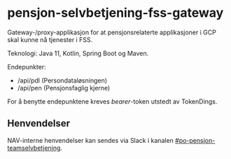 # pensjon-selvbetjening-fss-gateway

Gateway-/proxy-applikasjon for at pensjonsrelaterte applikasjoner i GCP skal kunne nå tjenester i FSS.

Teknologi: Java 11, Kotlin, Spring Boot og Maven.

Endepunkter:

- /api/pdl (Persondataløsningen)
- /api/pen (Pensjonsfaglig kjerne)

For å benytte endepunktene kreves *bearer*-token utstedt av TokenDings.

## Henvendelser

NAV-interne henvendelser kan sendes via Slack i kanalen [#po-pensjon-teamselvbetjening](https://nav-it.slack.com/archives/C014M7U1GBY).
